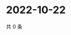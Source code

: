 # 2022-10-22

共 0 条

<!-- BEGIN WEIBO -->
<!-- 最后更新时间 Sat Oct 22 2022 20:10:28 GMT+0800 (China Standard Time) -->

<!-- END WEIBO -->
